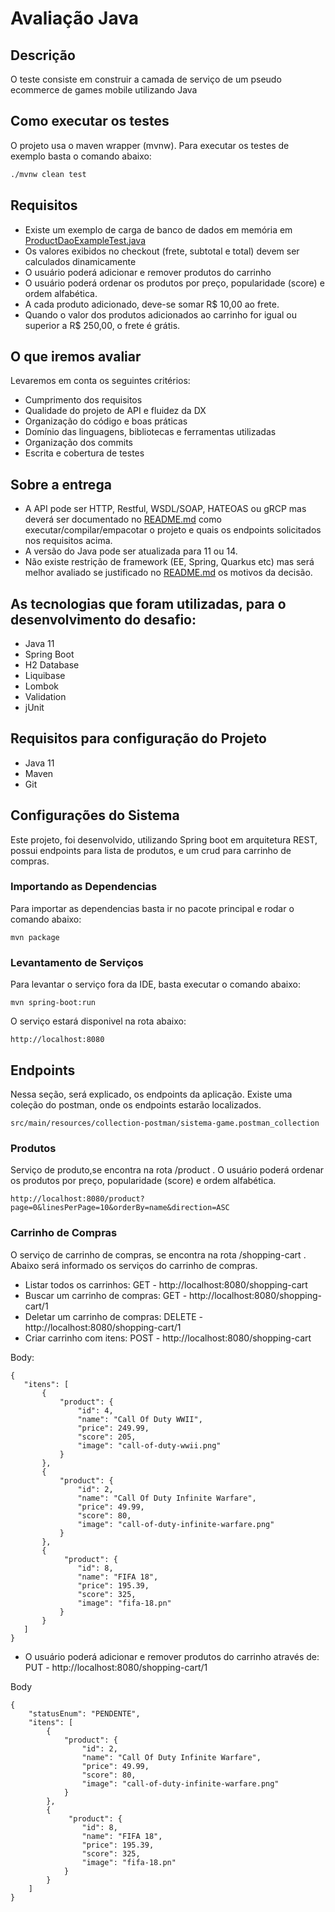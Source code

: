 # Avaliação Java


## Descrição

  O teste consiste em construir a camada de serviço de um pseudo ecommerce de games mobile utilizando Java

## Como executar os testes
  
  O projeto usa o maven wrapper (mvnw).
  Para executar os testes de exemplo basta o comando abaixo:
  ```sh
  ./mvnw clean test
  ```

## Requisitos

  - Existe um exemplo de carga de banco de dados em memória em [ProductDaoExampleTest.java](./src/test/java/br/com/supera/game/store/ProductDaoExampleTest.java)
  - Os valores exibidos no checkout (frete, subtotal e total) devem ser calculados dinamicamente
  - O usuário poderá adicionar e remover produtos do carrinho
  - O usuário poderá ordenar os produtos por preço, popularidade (score) e ordem alfabética.
  - A cada produto adicionado, deve-se somar R$ 10,00 ao frete.
  - Quando o valor dos produtos adicionados ao carrinho for igual ou superior a R$ 250,00, o frete é grátis.

## O que iremos avaliar

Levaremos em conta os seguintes critérios:

  - Cumprimento dos requisitos
  - Qualidade do projeto de API e fluidez da DX
  - Organização do código e boas práticas
  - Domínio das linguagens, bibliotecas e ferramentas utilizadas
  - Organização dos commits
  - Escrita e cobertura de testes

## Sobre a entrega

  - A API pode ser HTTP, Restful, WSDL/SOAP, HATEOAS ou gRCP mas deverá ser documentado no [README.md](./README.md) como executar/compilar/empacotar o projeto e quais os endpoints solicitados nos requisitos acima. 
  - A versão do Java pode ser atualizada para 11 ou 14.
  - Não existe restrição de framework (EE, Spring, Quarkus etc) mas será melhor avaliado se justificado no [README.md](./README.md) os motivos da decisão.

## As tecnologias que foram utilizadas, para o desenvolvimento do desafio:

  - Java 11
  - Spring Boot
  - H2 Database
  - Liquibase
  - Lombok
  - Validation
  - jUnit

## Requisitos para configuração do Projeto

  - Java 11
  - Maven
  - Git

## Configurações do Sistema

Este projeto, foi desenvolvido, utilizando Spring boot em arquitetura REST, possui endpoints para lista de produtos, e um crud para carrinho de compras.



### Importando as Dependencias

Para importar as dependencias basta ir no pacote principal e rodar o comando abaixo:

    mvn package
  
  
### Levantamento de Serviços
  
Para levantar o serviço fora da IDE, basta executar o comando abaixo:
  
    mvn spring-boot:run

O serviço estará disponivel na rota abaixo:

    http://localhost:8080
  
## Endpoints

Nessa seção, será explicado, os endpoints da aplicação. Existe uma coleção do postman, onde os endpoints estarão localizados. 

    src/main/resources/collection-postman/sistema-game.postman_collection               

### Produtos

Serviço de produto,se encontra na rota /product . O usuário poderá ordenar os produtos por preço, popularidade (score) e ordem alfabética.

    http://localhost:8080/product?page=0&linesPerPage=10&orderBy=name&direction=ASC
  
### Carrinho de Compras

O serviço de carrinho de compras, se encontra na rota /shopping-cart . Abaixo será informado os serviços do carrinho de compras.

  - Listar todos os carrinhos: GET - http://localhost:8080/shopping-cart
  - Buscar um carrinho de compras: GET - http://localhost:8080/shopping-cart/1
  - Deletar um carrinho de compras: DELETE - http://localhost:8080/shopping-cart/1
  - Criar carrinho com itens: POST - http://localhost:8080/shopping-cart

Body:
 ```
 {
    "itens": [
        {
            "product": {
                "id": 4,
                "name": "Call Of Duty WWII",
                "price": 249.99,
                "score": 205,
                "image": "call-of-duty-wwii.png"
            }
        },
        {
            "product": {
                "id": 2,
                "name": "Call Of Duty Infinite Warfare",
                "price": 49.99,
                "score": 80,
                "image": "call-of-duty-infinite-warfare.png"
            }
        },
        {
             "product": {
                "id": 8,
                "name": "FIFA 18",
                "price": 195.39,
                "score": 325,
                "image": "fifa-18.pn"
            }
        }
    ]
}
```
 - O usuário poderá adicionar e remover produtos do carrinho através de: PUT - http://localhost:8080/shopping-cart/1

Body
```
{
    "statusEnum": "PENDENTE",
    "itens": [
        {
            "product": {
                "id": 2,
                "name": "Call Of Duty Infinite Warfare",
                "price": 49.99,
                "score": 80,
                "image": "call-of-duty-infinite-warfare.png"
            }
        },
        {
             "product": {
                "id": 8,
                "name": "FIFA 18",
                "price": 195.39,
                "score": 325,
                "image": "fifa-18.pn"
            }
        }
    ]
}
```
